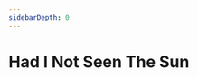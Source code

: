 ```yaml
---
sidebarDepth: 0
---
```


# Had I Not Seen The Sun

<ClientOnly>
  <essay-container title="essay-7"/>
</ClientOnly>